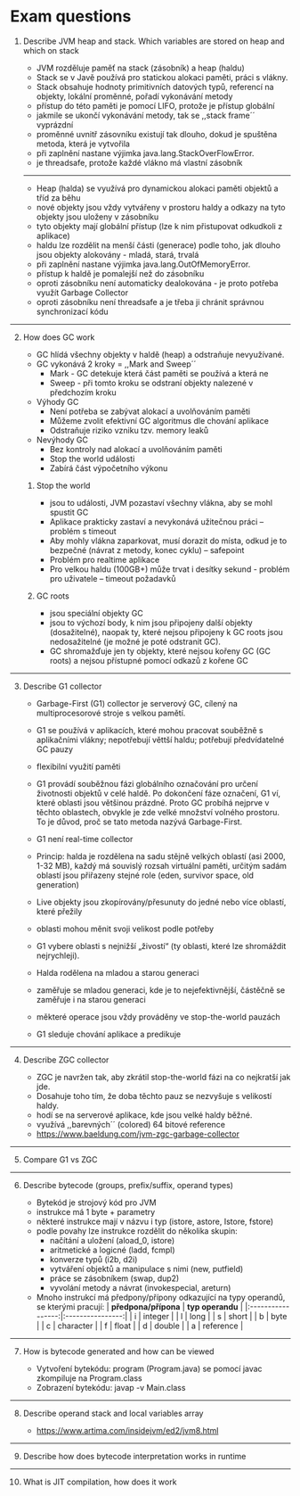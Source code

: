 # Exam questions

1. Describe JVM heap and stack. Which variables are stored on heap and which on stack

    - JVM rozděluje paměť na stack (zásobník) a heap (haldu)
    - Stack se v Javě používá pro statickou alokaci paměti, práci s vlákny.
    - Stack obsahuje hodnoty primitivních datových typů, referencí na objekty, lokální proměnné, pořadí vykonávání metody
    - přístup do této paměti je pomocí LIFO, protože je přístup globální
    - jakmile se ukončí vykonávání metody, tak se ,,stack frame´´ vyprázdní
    - proměnné uvnitř zásovníku existují tak dlouho, dokud je spuštěna metoda, která je vytvořila
    - při zaplnění nastane výjimka java.lang.StackOverFlowError.
    - je threadsafe, protože každé vlákno má vlastní zásobník

    ---

    - Heap (halda) se využívá pro dynamickou alokaci paměti objektů a tříd za běhu
    - nové objekty jsou vždy vytvářeny v prostoru haldy a odkazy na tyto objekty jsou uloženy v zásobníku
    - tyto objekty mají globální přístup (lze k nim přistupovat odkudkoli z aplikace)
    - haldu lze rozdělit na menší části (generace) podle toho, jak dlouho jsou objekty alokovány - mladá, stará, trvalá
    - při zaplnění nastane výjimka java.lang.OutOfMemoryError.
    - přístup k haldě je pomalejší než do zásobníku
    - oproti zásobníku není automaticky dealokována - je proto potřeba využít Garbage Collector
    - oproti zásobníku není threadsafe a je třeba ji chránit správnou synchronizací kódu


---

2. How does GC work

    - GC hlídá všechny objekty v haldě (heap) a odstraňuje nevyužívané.
    - GC vykonává 2 kroky = ,,Mark and Sweep´´
        - Mark - GC detekuje která část paměti se používá a která ne
        - Sweep - při tomto kroku se odstraní objekty nalezené v předchozím kroku
    - Výhody GC
        - Není potřeba se zabývat alokací a uvolňováním paměti
        - Můžeme zvolit efektivní GC algoritmus dle chování aplikace
        - Odstraňuje riziko vzniku tzv. memory leaků
    - Nevýhody GC
        - Bez kontroly nad alokací a uvolňováním paměti
        - Stop the world události
        - Zabírá část výpočetního výkonu

    1. Stop the world
        - jsou to události, JVM pozastaví všechny vlákna, aby se mohl spustit GC
        - Aplikace prakticky zastaví a nevykonává užitečnou práci – problém s timeout
        - Aby mohly vlákna zaparkovat, musí dorazit do místa, odkud je to bezpečné (návrat z metody, konec cyklu) – safepoint
        - Problém pro realtime aplikace
        - Pro velkou haldu (100GB+) může trvat i desítky sekund - problém pro uživatele – timeout požadavků  
  
    2. GC roots
        - jsou speciální objekty GC
        - jsou to výchozí body, k nim jsou připojeny další objekty (dosažitelné), naopak ty, které nejsou připojeny k GC roots jsou nedosažitelné (je možné je poté odstranit GC).
        - GC shromažďuje jen ty objekty, které nejsou kořeny GC (GC roots) a nejsou přístupné pomocí odkazů z kořene GC

---

3. Describe G1 collector

    - Garbage-First (G1) collector je serverový GC, cílený na multiprocesorové stroje s velkou pamětí.
    - G1 se používá v aplikacích, které mohou pracovat souběžně s aplikačními vlákny; nepotřebují věttší haldu; potřebují předvídatelné GC pauzy
    - flexibilní využití paměti
    - G1 provádí souběžnou fázi globálního označování pro určení životnosti objektů v celé haldě. Po dokončení fáze označení, G1 ví, které oblasti jsou většinou prázdné. Proto GC probíhá nejprve v těchto oblastech, obvykle je zde velké množství volného prostoru. To je důvod, proč se tato metoda nazývá Garbage-First. 
    - G1 není real-time collector
    - Princip: halda je rozdělena na sadu stějně velkých oblastí (asi 2000, 1-32 MB), každý má souvislý rozsah virtuální paměti, určitým sadám oblastí jsou přiřazeny stejné role (eden, survivor space, old generation)
    - Live objekty jsou zkopírovány/přesunuty do jedné nebo více oblastí, které přežily
    - oblasti mohou měnit svoji velikost podle potřeby
    - G1 vybere oblasti s nejnižší „živostí“ (ty oblasti, které lze shromáždit nejrychleji).

    - Halda rodělena na mladou a starou generaci
    - zaměřuje se mladou generaci, kde je to nejefektivnější, částěčně se zaměřuje i na starou generaci
    - měkteré operace jsou vždy prováděny ve stop-the-world pauzách
    - G1 sleduje chování aplikace a predikuje 

---

4. Describe ZGC collector

    - ZGC je navržen tak, aby zkrátil stop-the-world fázi na co nejkratší jak jde.
    - Dosahuje toho tím, že doba těchto pauz se nezvyšuje s velikostí haldy.
    - hodí se na serverové aplikace, kde jsou velké haldy běžné.
    - využívá ,,barevných´´ (colored) 64 bitové reference
    - https://www.baeldung.com/jvm-zgc-garbage-collector

---

5. Compare G1 vs ZGC

---

6. Describe bytecode (groups, prefix/suffix, operand types)

    - Bytekód je strojový kód pro JVM
    - instrukce má 1 byte + parametry
    - některé instrukce mají v názvu i typ (istore, astore, Istore, fstore)
    - podle povahy lze instrukce rozdělit do několika skupin:
        - načítání a uložení (aload_0, istore)
        - aritmetické a logicné (ladd, fcmpl)
        - konverze typů (i2b, d2i)
        - vytváření objektů a manipulace s nimi (new, putfield)
        - práce se zásobníkem (swap, dup2)
        - vyvolání metody a návrat (invokespecial, areturn)
    - Mnoho instrukcí má předpony/přípony odkazující na typy operandů, se kterými pracují:
        | **předpona/přípona** | **typ operandu** |
        |:-----------------:|:----------------:|
        | i                 | integer          |
        | l                 | long             |
        | s                 | short            |
        | b                 | byte             |
        | c                 | character        |
        | f                 | float            |
        | d                 | double           |
        | a                 | reference        |

---

7. How is bytecode generated and how can be viewed

    - Vytvoření bytekódu: program (Program.java) se pomocí javac zkompiluje na Program.class
    - Zobrazení bytekódu: javap -v Main.class

---

8. Describe operand stack and local variables array

    - https://www.artima.com/insidejvm/ed2/jvm8.html

---

9. Describe how does bytecode interpretation works in runtime

---

10. What is JIT compilation, how does it work

